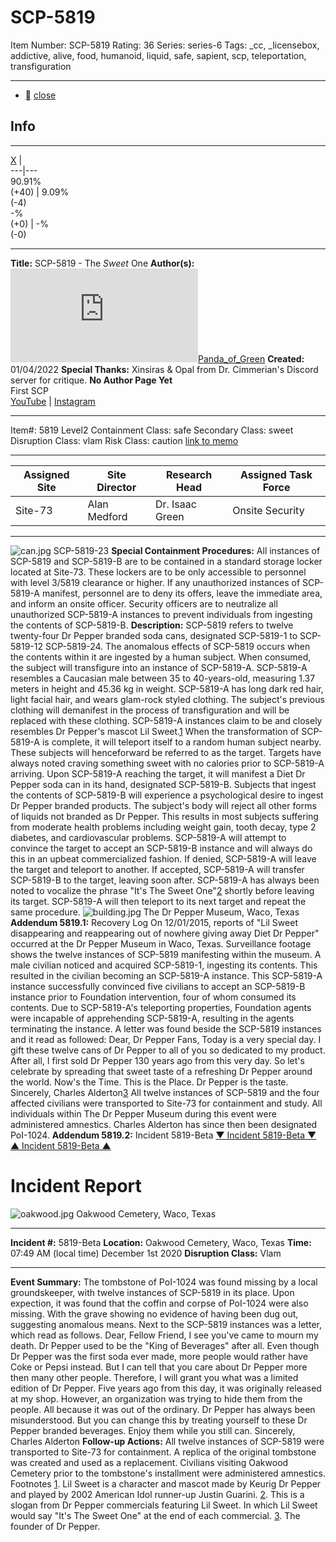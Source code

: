 # SCP-5819
Item Number: SCP-5819
Rating: 36
Series: series-6
Tags: _cc, _licensebox, addictive, alive, food, humanoid, liquid, safe, sapient, scp, teleportation, transfiguration

---

  * [](javascript:;)
[close](javascript:;)
## Info
* * *
[X](javascript:;)
|   
---|---  
90.91%  
(+40) | 9.09%  
(-4)  
-%  
(+0) | -%  
(-0)  
* * *
**Title:** SCP-5819 - The _Sweet_ One
**Author(s):** [![Panda_of_Green](https://www.wikidot.com/avatar.php?userid=6235677&amp;size=small&amp;timestamp=1742520327)](http://www.wikidot.com/user:info/panda-of-green)[Panda_of_Green](http://www.wikidot.com/user:info/panda-of-green)
**Created:** 01/04/2022
**Special Thanks:** Xinsiras & Opal from Dr. Cimmerian's Discord server for critique.
**No Author Page Yet**  
First SCP  
[YouTube](https://youtube.com/c/DrGreenSCP) | [Instagram](https://www.instagram.com/p/B_QGUa4Do04/?igshid=80c2vrs7ax2r)
* * *

Item#: 5819
Level2
Containment Class:
safe
Secondary Class:
sweet
Disruption Class:
vlam
Risk Class:
caution
[link to memo](/classification-committee-memo)  

* * *
**Assigned Site** | **Site Director** | **Research Head** | **Assigned Task Force**  
---|---|---|---  
Site-73 | Alan Medford | Dr. Isaac Green | Onsite Security  
* * *
![can.jpg](https://scp-wiki.wdfiles.com/local--files/scp-5819/can.jpg)
SCP-5819-23
**Special Containment Procedures:** All instances of SCP-5819 and SCP-5819-B are to be contained in a standard storage locker located at Site-73. These lockers are to be only accessible to personnel with level 3/5819 clearance or higher. If any unauthorized instances of SCP-5819-A manifest, personnel are to deny its offers, leave the immediate area, and inform an onsite officer. Security officers are to neutralize all unauthorized SCP-5819-A instances to prevent individuals from ingesting the contents of SCP-5819-B.
**Description:** SCP-5819 refers to twelve twenty-four Dr Pepper branded soda cans, designated SCP-5819-1 to SCP-5819-12 SCP-5819-24. The anomalous effects of SCP-5819 occurs when the contents within it are ingested by a human subject. When consumed, the subject will transfigure into an instance of SCP-5819-A.
SCP-5819-A resembles a Caucasian male between 35 to 40-years-old, measuring 1.37 meters in height and 45.36 kg in weight. SCP-5819-A has long dark red hair, light facial hair, and wears glam-rock styled clothing. The subject's previous clothing will demanifest in the process of transfiguration and will be replaced with these clothing. SCP-5819-A instances claim to be and closely resembles Dr Pepper's mascot Lil Sweet.[1](javascript:;)
When the transformation of SCP-5819-A is complete, it will teleport itself to a random human subject nearby. These subjects will henceforward be referred to as the target. Targets have always noted craving something sweet with no calories prior to SCP-5819-A arriving. Upon SCP-5819-A reaching the target, it will manifest a Diet Dr Pepper soda can in its hand, designated SCP-5819-B.
Subjects that ingest the contents of SCP-5819-B will experience a psychological desire to ingest Dr Pepper branded products. The subject's body will reject all other forms of liquids not branded as Dr Pepper. This results in most subjects suffering from moderate health problems including weight gain, tooth decay, type 2 diabetes, and cardiovascular problems.
SCP-5819-A will attempt to convince the target to accept an SCP-5819-B instance and will always do this in an upbeat commercialized fashion. If denied, SCP-5819-A will leave the target and teleport to another. If accepted, SCP-5819-A will transfer SCP-5819-B to the target, leaving soon after. SCP-5819-A has always been noted to vocalize the phrase "It's The Sweet One"[2](javascript:;) shortly before leaving its target. SCP-5819-A will then teleport to its next target and repeat the same procedure.
![building.jpg](https://scp-wiki.wdfiles.com/local--files/scp-5819/building.jpg)
The Dr Pepper Museum, Waco, Texas
**Addendum 5819.1:** Recovery Log
On 12/01/2015, reports of "Lil Sweet disappearing and reappearing out of nowhere giving away Diet Dr Pepper" occurred at the Dr Pepper Museum in Waco, Texas. Surveillance footage shows the twelve instances of SCP-5819 manifesting within the museum. A male civilian noticed and acquired SCP-5819-1, ingesting its contents. This resulted in the civilian becoming an SCP-5819-A instance. This SCP-5819-A instance successfully convinced five civilians to accept an SCP-5819-B instance prior to Foundation intervention, four of whom consumed its contents. Due to SCP-5819-A's teleporting properties, Foundation agents were incapable of apprehending SCP-5819-A, resulting in the agents terminating the instance.
A letter was found beside the SCP-5819 instances and it read as followed:
Dear, Dr Pepper Fans,
Today is a very special day. I gift these twelve cans of Dr Pepper to all of you so dedicated to my product. After all, I first sold Dr Pepper 130 years ago from this very day. So let's celebrate by spreading that sweet taste of a refreshing Dr Pepper around the world. Now's the Time. This is the Place. Dr Pepper is the taste.
Sincerely,
Charles Alderton[3](javascript:;)
All twelve instances of SCP-5819 and the four affected civilians were transported to Site-73 for containment and study. All individuals within The Dr Pepper Museum during this event were administered amnestics. Charles Alderton has since then been designated PoI-1024.
**Addendum 5819.2:** Incident 5819-Beta
[▼ Incident 5819-Beta ▼](javascript:;)
[▲ Incident 5819-Beta ▲](javascript:;)
# **Incident Report**
![oakwood.jpg](https://scp-wiki.wdfiles.com/local--files/scp-5819/oakwood.jpg)
Oakwood Cemetery, Waco, Texas
* * *
**Incident #:** 5819-Beta
**Location:** Oakwood Cemetery, Waco, Texas
**Time:** 07:49 AM (local time) December 1st 2020
**Disruption Class:** Vlam
* * *
**Event Summary:** The tombstone of PoI-1024 was found missing by a local groundskeeper, with twelve instances of SCP-5819 in its place. Upon expection, it was found that the coffin and corpse of PoI-1024 were also missing. With the grave showing no evidence of having been dug out, suggesting anomalous means.
Next to the SCP-5819 instances was a letter, which read as follows.
Dear, Fellow Friend,
I see you've came to mourn my death. Dr Pepper used to be the "King of Beverages" after all. Even though Dr Pepper was the first soda ever made, more people would rather have Coke or Pepsi instead. But I can tell that you care about Dr Pepper more then many other people. Therefore, I will grant you what was a limited edition of Dr Pepper. Five years ago from this day, it was originally released at my shop. However, an organization was trying to hide them from the people. All because it was out of the ordinary. Dr Pepper has always been misunderstood. But you can change this by treating yourself to these Dr Pepper branded beverages. Enjoy them while you still can.
Sincerely,
Charles Alderton
**Follow-up Actions:** All twelve instances of SCP-5819 were transported to Site-73 for containment. A replica of the original tombstone was created and used as a replacement. Civilians visiting Oakwood Cemetery prior to the tombstone's installment were administered amnestics.
Footnotes
[1](javascript:;). Lil Sweet is a character and mascot made by Keurig Dr Pepper and played by 2002 American Idol runner-up Justin Guarini.
[2](javascript:;). This is a slogan from Dr Pepper commercials featuring Lil Sweet. In which Lil Sweet would say "It's The Sweet One" at the end of each commercial.
[3](javascript:;). The founder of Dr Pepper.